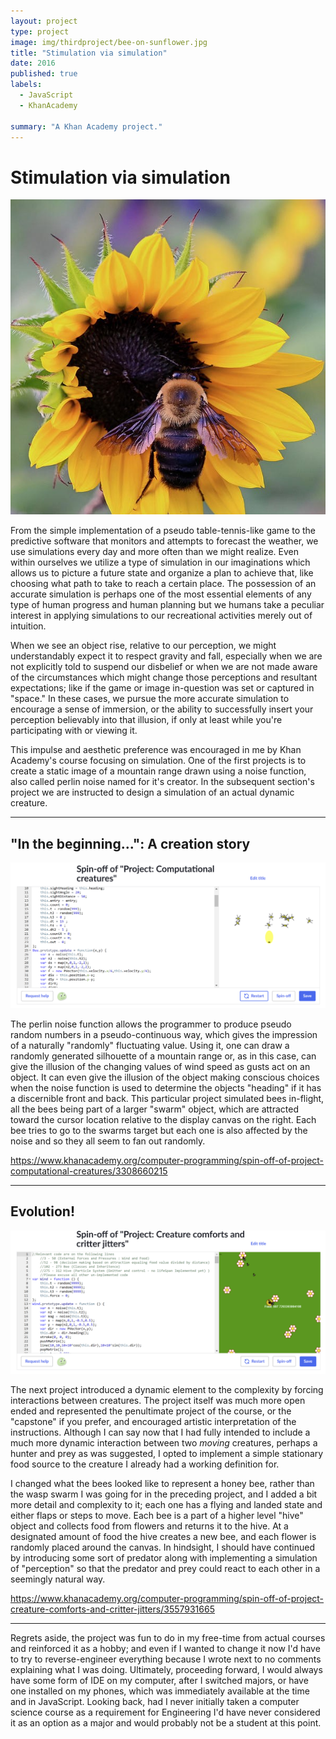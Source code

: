 ```yaml
---
layout: project
type: project
image: img/thirdproject/bee-on-sunflower.jpg
title: "Stimulation via simulation"
date: 2016
published: true
labels:
  - JavaScript
  - KhanAcademy

summary: "A Khan Academy project."
---
```

<body>
<h1>Stimulation via simulation</h1>

<img class="img-fluid" src="../img/thirdproject/bee-on-sunflower.jpg">

<p>From the simple implementation of a pseudo table-tennis-like game to the predictive software that monitors and attempts to forecast the weather, we use simulations every day and more often than we might realize.  Even within ourselves we utilize a type of simulation in our imaginations which allows us to picture a future state and organize a plan to achieve that, like choosing what path to take to reach a certain place.  The possession of an accurate simulation is perhaps one of the most essential elements of any type of human progress and human planning but we humans take a peculiar interest in applying simulations to our recreational activities merely out of intuition.</p>
  
<p>When we see an object rise, relative to our perception, we might understandably expect it to respect gravity and fall, especially when we are not explicitly told to suspend our disbelief or when we are not made aware of the circumstances which might change those perceptions and resultant expectations; like if the game or image in-question was set or captured in "space."  In these cases, we pursue the more accurate simulation to encourage a sense of immersion, or the ability to successfully insert your perception believably into that illusion, if only at least while you're participating with or viewing it.</p>
  
<p>This impulse and aesthetic preference was encouraged in me by Khan Academy's course focusing on simulation.  One of the first projects is to create a static image of a mountain range drawn using a noise function, also called perlin noise named for it's creator.  In the subsequent section's project we are instructed to design a simulation of an actual dynamic creature.</p>
  
<hr>
<h2>"In the beginning...": A creation story</h2>
<img class="img-fluid" src="../img/thirdproject/compcreature.png">
  
<p>The perlin noise function allows the programmer to produce pseudo random numbers in a pseudo-continuous way, which gives the impression of a naturally "randomly" fluctuating value.  Using it, one can draw a randomly generated silhouette of a mountain range or, as in this case, can give the illusion of the changing values of wind speed as gusts act on an object.  It can even give the illusion of the object making conscious choices when the noise function is used to determine the objects "heading" if it has a discernible front and back.  This particular project simulated bees in-flight, all the bees being part of a larger "swarm" object, which are attracted toward the cursor location relative to the display canvas on the right.  Each bee tries to go to the swarms target but each one is also affected by the noise and so they all seem to fan out randomly.</p>

https://www.khanacademy.org/computer-programming/spin-off-of-project-computational-creatures/3308660215

<hr>

<h2>Evolution!</h2>

<img class="img-fluid" src="../img/thirdproject/creaturecomfort.png">

<p>The next project introduced a dynamic element to the complexity by forcing interactions between creatures.  The project itself was much more open ended and represented the penultimate project of the course, or the "capstone" if you prefer, and encouraged artistic interpretation of the instructions.  Although I can say now that I had fully intended to include a much more dynamic interaction between two <em>moving</em> creatures, perhaps a hunter and prey as was suggested, I opted to implement a simple stationary food source to the creature I already had a working definition for.</p>

<p>I changed what the bees looked like to represent a honey bee, rather than the wasp swarm I was going for in the preceding project, and I added a bit more detail and complexity to it; each one has a flying and landed state and either flaps or steps to move.  Each bee is a part of a higher level "hive" object and collects food from flowers and returns it to the hive.  At a designated amount of food the hive creates a new bee, and each flower is randomly placed around the canvas.  In hindsight, I should have continued by introducing some sort of predator along with implementing a simulation of "perception" so that the predator and prey could react to each other in a seemingly natural way.</p>

https://www.khanacademy.org/computer-programming/spin-off-of-project-creature-comforts-and-critter-jitters/3557931665

<hr>

<p>Regrets aside, the project was fun to do in my free-time from actual courses and reinforced it as a hobby; and even if I wanted to change it now I'd have to try to reverse-engineer everything because I wrote next to no comments explaining what I was doing.  Ultimately, proceeding forward, I would always have some form of IDE on my computer, after I switched majors, or have one installed on my phones, which was immediately available at the time and in JavaScript.  Looking back, had I never initially taken a computer science course as a requirement for Engineering I'd have never considered it as an option as a major and would probably not be a student at this point.</p>
  
</body>

